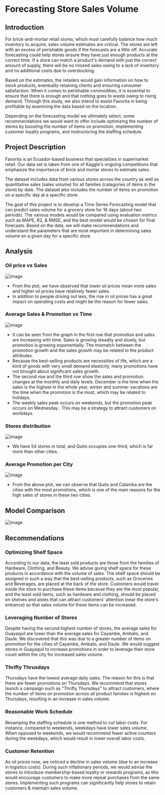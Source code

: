 # Forecasting Store Sales Volume
## Introduction
For brick-and-mortar retail stores, which must carefully balance how much inventory to acquire, sales volume estimates are critical. The stores are left with an excess of perishable goods if the forecasts are a little off. Accurate forecasting could help stores ensure they have just enough products at the correct time. If a store can match a product's demand with just the correct amount of supply, there will be no missed sales owing to a lack of inventory and no additional costs due to overstocking. 

Based on the estimates, the retailers would gain information on how to stock products, eventually retaining clients and ensuring consumer satisfaction. When it comes to perishable commodities, it is essential to ensure that there is enough and that nothing goes to waste owing to rising demand. Through this study, we also intend to assist Favorita in being profitable by examining the data based on the location.

Depending on the forecasting model we ultimately select, some recommendations we would want to offer include optimizing the number of stores by boosting the number of items on promotion, implementing customer loyalty programs, and restructuring the staffing schedule.
## Project Description
  Favorita is an Ecuador-based business that specializes in supermarket retail. Our data set is taken from one of Kaggle's ongoing competitions that emphasize the importance of brick and mortar stores to estimate sales. 
  
  The dataset includes data from various stores across the country as well as quantitative sales (sales volume) for all families (categories of items in the store) by date. The dataset also includes the number of items on promotion on a specific day at a specific store.
  
  The goal of this project is to develop a Time Series Forecasting model that can predict sales volume for a grocery store for 16 days (about two periods). The various models would be compared using evaluation metrics such as MAPE, R2, & RMSE, and the best model would be chosen for final forecasts. Based on the data, we will make recommendations and understand the parameters that are most important in determining sales volume on a given day for a specific store.

## Analysis
### Oil price vs Sales
  ![image](https://user-images.githubusercontent.com/48169929/226694321-de832186-d7ea-4548-9d03-0a07fb375030.png)
* From the plot, we have observed that lower oil prices mean more sales and higher oil prices have relatively fewer sales. 
* In addition to people driving out less, the rise in oil prices has a great impact on operating costs and might be the reason for fewer sales.
### Average Sales & Promotion vs Time
  ![image](https://user-images.githubusercontent.com/48169929/226694615-22eb77b3-ab4e-4c3c-9fbb-ec687fbdc963.png)
* It can be seen from the graph in the first row that promotion and sales are increasing with time. Sales is growing steadily and slowly, but promotion is growing exponentially. The mismatch between the promotion growth and the sales growth may be related to the product attributes. 
* Because the best-selling products are necessities of life, which are a kind of goods with very small demand elasticity, many promotions have not brought about significant sales growth.
* The second row and the third row show the sales and promotion changes at the monthly and daily levels. December is the time when the sales is the highest in the whole year, winter and summer vacations are the time when the promotion is the most, which may be related to holidays. 
* The weekly sales peak occurs on weekends, but the promotion peak occurs on Wednesday . This may be a strategy to attract customers on workdays.
### Stores distribution
  ![image](https://user-images.githubusercontent.com/48169929/226695503-8f13f055-6ade-49a9-aeb3-5720189b5a34.png)
* We have 54 stores in total, and Quito occupies one-third, which is far more than other cities.
### Average Promotion per City
  ![image](https://user-images.githubusercontent.com/48169929/226695615-182a35a7-30d6-4918-9f72-818db85614ae.png)
* From the above plot, we can observe that Quito and Calamba are the cities with the most promotions, which is one of the main reasons for the high sales of stores in these two cities.
## Model Comparison
![image](https://user-images.githubusercontent.com/48169929/226693363-572c61f4-a925-4744-883a-b222429f0b4f.png)
## Recommendations
### Optimizing Shelf Space
 According to our data, the least sold products are those from the families of Hardware, Clothing, and Beauty. We advise giving shelf space for these products in accordance with the volume of sales. The shelf space should be assigned in such a way that the best-selling products, such as Groceries and Beverages, are placed at the back of the store. Customers would travel inside the store to purchase these items because they are the most popular, and the least sold items, such as hardware and clothing, should be placed on shelves and aisles that can attract customers' attention (near the store's entrance) so that sales volume for these items can be increased.
### Leveraging Number of Stores
 Despite having the second highest number of stores, the average sales for Guayaquil are lower than the average sales for Cayambe, Ambato, and Daule. We discovered that this was due to a greater number of items on promotion for the cities of Cayambe, Ambato, and Daule. We would suggest stores in Guayaquil to increase promotions in order to leverage their store count within the city for increased sales volume. 
### Thrifty Thrusdays
Thursdays have the lowest average daily sales. The reason for this is that there are fewer promotions on Thursdays. We recommend that stores launch a campaign such as "Thrifty Thursdays" to attract customers, where the number of items on promotion across all product families is highest on Thursdays, resulting in an increase in sales volume.
### Reasonable Work Schedule
Revamping the staffing schedule is one method to cut labor costs. For instance, compared to weekends, weekdays have lower sales volume. When opposed to weekends, we would recommend fewer active counters during the weekdays, which would result in lower overall labor costs.
### Customer Retention
As oil prices rose, we noticed a decline in sales volume (due to an increase in logistics costs). During such inflationary periods, we would advise the stores to introduce membership-based loyalty or rewards programs, as this would encourage customers to make more repeat purchases from the same stores. Implementing such programs can significantly help stores to retain customers & maintain sales volume.



